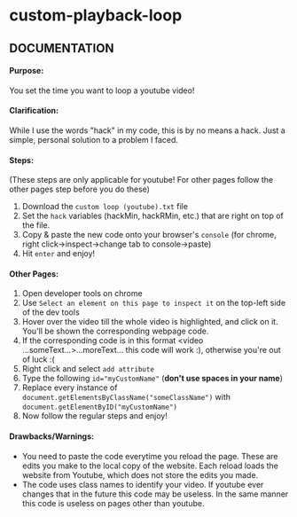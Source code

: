 # custom-playback-loop

## DOCUMENTATION

#### Purpose:
You set the time you want to loop a youtube video!

#### Clarification: #### 
While I use the words "hack" in my code, this is by no means a hack. Just a simple, personal solution to a problem I faced.

#### Steps:
(These steps are only applicable for youtube! For other pages follow the other pages step before you do these)
1. Download the `custom loop (youtube).txt` file
2. Set the `hack` variables (hackMin, hackRMin, etc.) that are right on top of the file.
3. Copy & paste the new code onto your browser's `console` (for chrome, right click->inspect->change tab to console->paste)
4. Hit `enter` and enjoy!

#### Other Pages:
1. Open developer tools on chrome
2. Use `Select an element on this page to inspect it` on the top-left side of the dev tools
3. Hover over the video till the whole video is highlighted, and click on it. You'll be shown the corresponding webpage code.
4. If the corresponding code is in this format <video ...someText...>...moreText...</video> this code will work :), otherwise you're out of luck :(
5. Right click and select `add attribute`
6. Type the following `id="myCustomName"` (**don't use spaces in your name**)
7. Replace every instance of `document.getElementsByClassName("someClassName")` with `document.getElementByID("myCustomName")`
8. Now follow the regular steps and enjoy!
  
#### Drawbacks/Warnings:
- You need to paste the code everytime you reload the page. These are edits you make to the local copy of the website. Each reload loads the website from Youtube, which does not store the edits you made.
- The code uses class names to identify your video. If youtube ever changes that in the future this code may be useless. In the same manner this code is useless on pages other than youtube.
